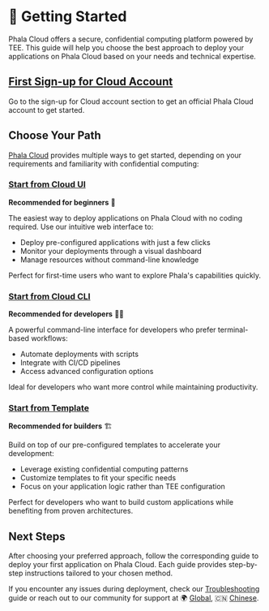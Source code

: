 # 🚀 Getting Started

Phala Cloud offers a secure, confidential computing platform powered by TEE. This guide will help you choose the best approach to deploy your applications on Phala Cloud based on your needs and technical expertise.

## [First Sign-up for Cloud Account](sign-up-for-cloud-account.md)

Go to the sign-up for Cloud account section to get an official Phala Cloud account to get started.

## Choose Your Path

[Phala Cloud](https://cloud.phala.network/register?invite=PHALAWIKI) provides multiple ways to get started, depending on your requirements and familiarity with confidential computing:

### [Start from Cloud UI](start-from-cloud-ui.md)

**Recommended for beginners** 👶

The easiest way to deploy applications on Phala Cloud with no coding required. Use our intuitive web interface to:

* Deploy pre-configured applications with just a few clicks
* Monitor your deployments through a visual dashboard
* Manage resources without command-line knowledge

Perfect for first-time users who want to explore Phala's capabilities quickly.

### [Start from Cloud CLI](getting-started.md#start-from-cloud-cli)

**Recommended for developers** 👨‍💻

A powerful command-line interface for developers who prefer terminal-based workflows:

* Automate deployments with scripts
* Integrate with CI/CD pipelines
* Access advanced configuration options

Ideal for developers who want more control while maintaining productivity.

### [Start from Template](start-from-template.md)

**Recommended for builders** 🏗️

Build on top of our pre-configured templates to accelerate your development:

* Leverage existing confidential computing patterns
* Customize templates to fit your specific needs
* Focus on your application logic rather than TEE configuration

Perfect for developers who want to build custom applications while benefiting from proven architectures.

## Next Steps

After choosing your preferred approach, follow the corresponding guide to deploy your first application on Phala Cloud. Each guide provides step-by-step instructions tailored to your chosen method.

If you encounter any issues during deployment, check our [Troubleshooting](../troubleshooting.md) guide or reach out to our community for support at 🌍 [Global](https://t.me/+nbhjx1ADG9EyYmI9), 🇨🇳 [Chinese](https://t.me/+4PcAE9qTZ1kzM2M9).
